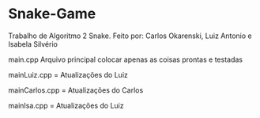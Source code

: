 # Snake-Game
Trabalho de Algoritmo 2 Snake. Feito por: Carlos Okarenski, Luiz Antonio e Isabela Silvério


main.cpp Arquivo principal colocar apenas as coisas prontas e testadas

mainLuiz.cpp = Atualizações do Luiz

mainCarlos.cpp = Atualizações do Carlos

mainIsa.cpp = Atualizações do Luiz
